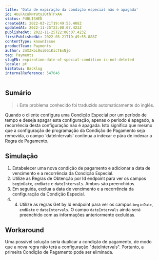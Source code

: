 ```yaml
---
title: 'Data de expiração da condição especial não é apagada'
id: 4UuFAcukNrutyJOthTPxAA
status: PUBLISHED
createdAt: 2022-03-21T19:49:55.408Z
updatedAt: 2022-11-25T22:08:07.423Z
publishedAt: 2022-11-25T22:08:07.423Z
firstPublishedAt: 2022-03-21T19:49:55.888Z
contentType: knownIssue
productTeam: Payments
author: 2mXZkbi0oi061KicTExNjo
tag: Payments
slugEN: expiration-date-of-special-condition-is-not-deleted
locale: pt
kiStatus: Backlog
internalReference: 547046
---
```


## Sumário

>ℹ️ Este problema conhecido foi traduzido automaticamente do inglês.


Quando o cliente configura uma Condição Especial por um período de tempo e deseja apagar esta configuração, apenas o período é apagado, a recorrência desta configuração não é apagada. Isto significa que mesmo que a configuração de programação da Condição de Pagamento seja removida, o campo `dateIntervals' continua a indexar e pára de indexar a Regra de Pagamento.



## Simulação



1. Estabelecer uma nova condição de pagamento e adicionar a data de vencimento e a recorrência da Condição Especial.
2. Utilize as Regras de Obtenção por Id endpoint para ver os campos `beginDate`, `endDate` e `dateIntervals`. Ambos são preenchidos.
3. Em seguida, exclua a data de vencimento e a recorrência da configuração da Condição Especial.
4. 4. Utilize as regras Get by Id endpoint para ver os campos `beginDate`, `endDate` e `dateIntervals`. O campo `dateIntervals` ainda será preenchido com as informações anteriormente excluídas.



## Workaround


Uma possível solução seria duplicar a condição de pagamento, de modo que a nova regra não terá a configuração "dateIntervals". Portanto, a primeira Condição de Pagamento pode ser eliminada.

